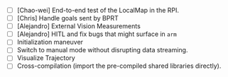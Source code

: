 
- [ ] [Chao-wei] End-to-end test of the LocalMap in the RPI.
- [ ] [Chris] Handle goals sent by BPRT
- [ ] [Alejandro] External Vision Measurements
- [ ] [Alejandro] HITL and fix bugs that might surface in `arm`
- [ ] Initialization maneuver
- [ ] Switch to manual mode without disrupting data streaming.
- [ ] Visualize Trajectory
- [ ] Cross-compilation (import the pre-compiled shared libraries directly).
